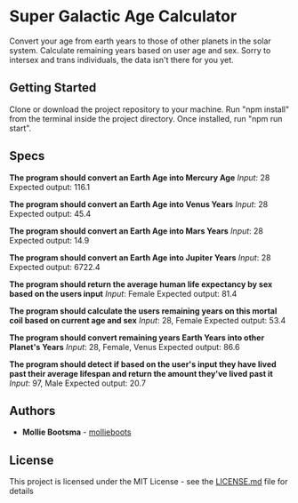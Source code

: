 # Super Galactic Age Calculator

Convert your age from earth years to those of other planets in the solar system. Calculate remaining years based on user age and sex. Sorry to intersex and trans individuals, the data isn't there for you yet.

## Getting Started

Clone or download the project repository to your machine. Run "npm install" from the terminal inside the project directory. Once installed, run "npm run start".

## Specs

**The program should convert an Earth Age into Mercury Age**
*Input*: 28
Expected output: 116.1

**The program should convert an Earth Age into Venus Years**
*Input*: 28
Expected output: 45.4

**The program should convert an Earth Age into Mars Years**
*Input*: 28
Expected output: 14.9

**The program should convert an Earth Age into Jupiter Years**
*Input*: 28
Expected output: 6722.4

**The program should return the average human life expectancy by sex based on the users input**
*Input*: Female
Expected output: 81.4

**The program should calculate the users remaining years on this mortal coil based on current age and sex**
*Input*: 28, Female
Expected output: 53.4

**The program should convert remaining years Earth Years into other Planet's Years**
*Input*: 28, Female, Venus
Expected output: 86.6

**The program should detect if based on the user's input they have lived past their average lifespan and return the amount they've lived past it**
*Input*: 97, Male
Expected output: 20.7

## Authors

* **Mollie Bootsma** -  [mollieboots](https://github.com/mollieboots)

## License

This project is licensed under the MIT License - see the [LICENSE.md](LICENSE.md) file for details
